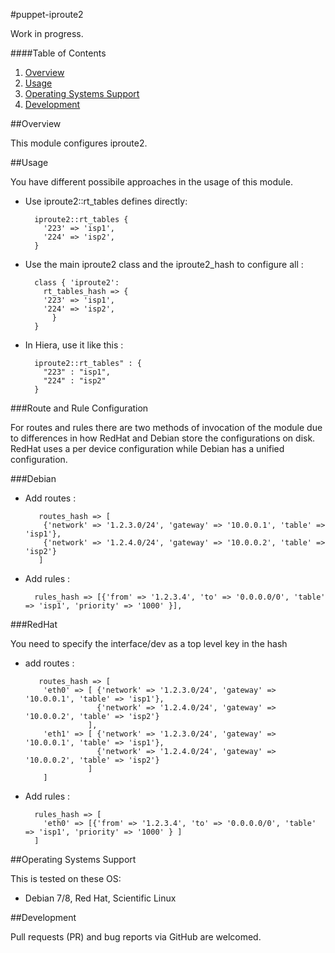 #puppet-iproute2

  Work in progress.

####Table of Contents

1. [Overview](#overview)
4. [Usage](#usage)
5. [Operating Systems Support](#operating-systems-support)
6. [Development](#development)

##Overview

This module configures iproute2.

##Usage

You have different possibile approaches in the usage of this module.

* Use iproute2::rt_tables defines directly:

        iproute2::rt_tables {
          '223' => 'isp1',
          '224' => 'isp2',
        }

* Use the main iproute2 class and the iproute2_hash to configure all :

        class { 'iproute2':
          rt_tables_hash => {
          '223' => 'isp1',
          '224' => 'isp2',
            }
        }

* In Hiera, use it like this :

        iproute2::rt_tables" : {
          "223" : "isp1",
          "224" : "isp2"
        }

###Route and Rule Configuration

For routes and rules there are two methods of invocation of the module due to differences in how RedHat and Debian store the configurations on disk. RedHat uses a per device configuration while Debian has a unified configuration.

###Debian

* Add routes :

         routes_hash => [
          {'network' => '1.2.3.0/24', 'gateway' => '10.0.0.1', 'table' => 'isp1'},
          {'network' => '1.2.4.0/24', 'gateway' => '10.0.0.2', 'table' => 'isp2'}
         ]

* Add rules :

        rules_hash => [{'from' => '1.2.3.4', 'to' => '0.0.0.0/0', 'table' => 'isp1', 'priority' => '1000' }],


###RedHat

You need to specify the interface/dev as a top level key in the hash

* add routes :

         routes_hash => [
          'eth0' => [ {'network' => '1.2.3.0/24', 'gateway' => '10.0.0.1', 'table' => 'isp1'},
                      {'network' => '1.2.4.0/24', 'gateway' => '10.0.0.2', 'table' => 'isp2'}
                    ],
          'eth1' => [ {'network' => '1.2.3.0/24', 'gateway' => '10.0.0.1', 'table' => 'isp1'},
                      {'network' => '1.2.4.0/24', 'gateway' => '10.0.0.2', 'table' => 'isp2'}
                    ]
          ]

* Add rules :

        rules_hash => [
          'eth0' => [{'from' => '1.2.3.4', 'to' => '0.0.0.0/0', 'table' => 'isp1', 'priority' => '1000' } ]
        ]


##Operating Systems Support

This is tested on these OS:
- Debian 7/8, Red Hat, Scientific Linux

##Development

Pull requests (PR) and bug reports via GitHub are welcomed.
